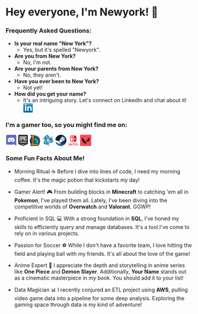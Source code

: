 # Hey everyone, I'm Newyork! 🌃

### Frequently Asked Questions:
- **Is your real name "New York"?**
  - Yes, but it's spelled "Newyork".
- **Are you from New York?**
    -  No, I'm not.
- **Are your parents from New York?**
  - No, they aren't.
- **Have you ever been to New York?**
  - Not yet!
- **How did you get your name?**
  - It's an intriguing story. Let's connect on LinkedIn and chat about it! <a href="https://www.linkedin.com/in/newyork-her/" target="blank"><img align="center" src="https://github.com/NewyorkMengHer/NewyorkMengHer/blob/main/socials/transparent-Linkedin-logo-icon.png" height="25" /></a>

### I'm a gamer too, so you might find me on:
<a href=" " target="blank"><img align="center" src="https://github.com/NewyorkMengHer/NewyorkMengHer/blob/main/Game%20Icons/discord.png" height="30" /></a>
<a href=" " target="blank"><img align="center" src="https://github.com/NewyorkMengHer/NewyorkMengHer/blob/main/Game%20Icons/Epic.png" height="30" /></a> 
<a href=" " target="blank"><img align="center" src="https://github.com/NewyorkMengHer/NewyorkMengHer/blob/main/Game%20Icons/LoL.png" height="30" /></a>
<a href=" " target="blank"><img align="center" src="https://github.com/NewyorkMengHer/NewyorkMengHer/blob/main/Game%20Icons/Battlenet.png" height="30" /></a>
<a href="" target="blank"><img align="center" src="https://github.com/NewyorkMengHer/NewyorkMengHer/blob/main/Game%20Icons/Steam.png" height="30" /></a>
<a href="" target="blank"><img align="center" src="https://github.com/NewyorkMengHer/NewyorkMengHer/blob/main/Game%20Icons/Switch.png" height="30" /></a>
<a href="" target="blank"><img align="center" src="https://github.com/NewyorkMengHer/NewyorkMengHer/blob/main/Game%20Icons/valorant.png" height="30" /></a>

### Some Fun Facts About Me! 
- Morning Ritual ☕
Before I dive into lines of code, I need my morning coffee. It's the magic potion that kickstarts my day!

- Gamer Alert! 🎮
From building blocks in **Minecraft** to catching 'em all in **Pokemon**, I've played them all. Lately, I've been diving into the competitive worlds of **Overwatch** and **Valorant**. GGWP!

- Proficient in SQL 💻
With a strong foundation in **SQL**, I've honed my skills to efficiently query and manage databases. It's a tool I've come to rely on in various projects.

- Passion for Soccer ⚽
While I don't have a favorite team, I love hitting the field and playing ball with my friends. It's all about the love of the game!

- Anime Expert 🍿
I appreciate the depth and storytelling in anime series like **One Piece** and **Demon Slayer**. Additionally, **Your Name** stands out as a cinematic masterpiece in my book. You should add it to your list!

- Data Magician 📊
I recently conjured an ETL project using **AWS**, pulling video game data into a pipeline for some deep analysis. Exploring the gaming space through data is my kind of adventure!





<!---
NewyorkMengHer/NewyorkMengHer is a ✨ special ✨ repository because its `README.md` (this file) appears on your GitHub profile.
You can click the Preview link to take a look at your changes.
--->
